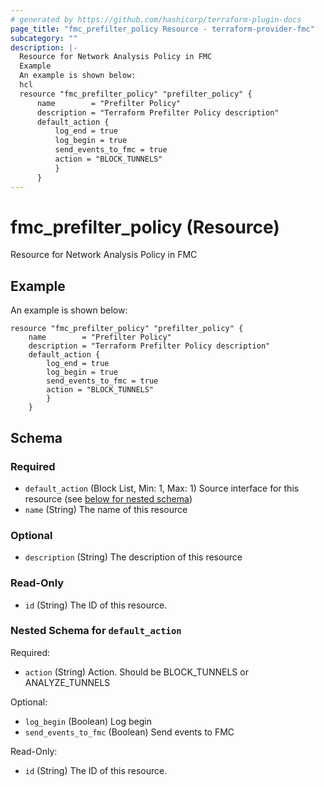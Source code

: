 ```yaml
---
# generated by https://github.com/hashicorp/terraform-plugin-docs
page_title: "fmc_prefilter_policy Resource - terraform-provider-fmc"
subcategory: ""
description: |-
  Resource for Network Analysis Policy in FMC
  Example
  An example is shown below:
  hcl
  resource "fmc_prefilter_policy" "prefilter_policy" {
      name        = "Prefilter Policy"
      description = "Terraform Prefilter Policy description"
      default_action {
          log_end = true
          log_begin = true
          send_events_to_fmc = true
          action = "BLOCK_TUNNELS"
          }
      }
---
```


# fmc_prefilter_policy (Resource)

Resource for Network Analysis Policy in FMC

## Example
An example is shown below: 
```hcl
resource "fmc_prefilter_policy" "prefilter_policy" {
	name        = "Prefilter Policy"
	description = "Terraform Prefilter Policy description"
	default_action {
		log_end = true
		log_begin = true
		send_events_to_fmc = true
		action = "BLOCK_TUNNELS"
		}
	}
```



<!-- schema generated by tfplugindocs -->
## Schema

### Required

- `default_action` (Block List, Min: 1, Max: 1) Source interface for this resource (see [below for nested schema](#nestedblock--default_action))
- `name` (String) The name of this resource

### Optional

- `description` (String) The description of this resource

### Read-Only

- `id` (String) The ID of this resource.

<a id="nestedblock--default_action"></a>
### Nested Schema for `default_action`

Required:

- `action` (String) Action. Should be BLOCK_TUNNELS or ANALYZE_TUNNELS

Optional:

- `log_begin` (Boolean) Log begin
- `send_events_to_fmc` (Boolean) Send events to FMC

Read-Only:

- `id` (String) The ID of this resource.


